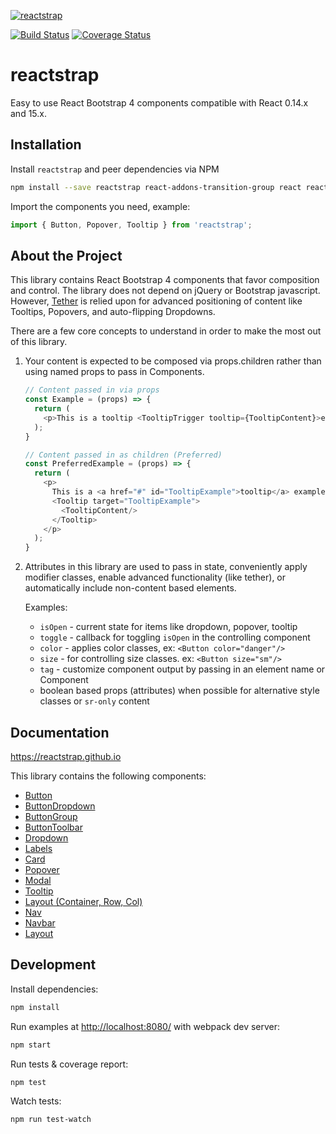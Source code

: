 [![reactstrap](https://cloud.githubusercontent.com/assets/399776/13906899/1de62f0c-ee9f-11e5-95c0-c515fee8e918.png)](https://reactstrap.github.io)

[![Build Status](https://travis-ci.org/reactstrap/reactstrap.svg?branch=master)](https://travis-ci.org/reactstrap/reactstrap) [![Coverage Status](https://coveralls.io/repos/github/reactstrap/reactstrap/badge.svg?branch=master)](https://coveralls.io/github/reactstrap/reactstrap?branch=master)

# reactstrap

Easy to use React Bootstrap 4 components compatible with React 0.14.x and 15.x.


## Installation

Install `reactstrap` and peer dependencies via NPM

```sh
npm install --save reactstrap react-addons-transition-group react react-dom
```

Import the components you need, example:

```js
import { Button, Popover, Tooltip } from 'reactstrap';
```

## About the Project

This library contains React Bootstrap 4 components that favor composition and control. The library does not depend on jQuery or Bootstrap javascript. However, [Tether](http://tether.io/) is relied upon for advanced positioning of content like Tooltips, Popovers, and auto-flipping Dropdowns.

There are a few core concepts to understand in order to make the most out of this library.

1. Your content is expected to be composed via props.children rather than using named props to pass in Components.

    ```js
    // Content passed in via props
    const Example = (props) => {
      return (
        <p>This is a tooltip <TooltipTrigger tooltip={TooltipContent}>example</TooltipTrigger>!</p>
      );
    }

    // Content passed in as children (Preferred)
    const PreferredExample = (props) => {
      return (
        <p>
          This is a <a href="#" id="TooltipExample">tooltip</a> example.
          <Tooltip target="TooltipExample">
            <TooltipContent/>
          </Tooltip>
        </p>
      );
    }
    ```

2. Attributes in this library are used to pass in state, conveniently apply modifier classes, enable advanced functionality (like tether), or automatically include non-content based elements.

    Examples:

    - `isOpen` - current state for items like dropdown, popover, tooltip
    - `toggle` - callback for toggling `isOpen` in the controlling component
    - `color` - applies color classes, ex: `<Button color="danger"/>`
    - `size` - for controlling size classes. ex: `<Button size="sm"/>`
    - `tag` - customize component output by passing in an element name or Component
    - boolean based props (attributes) when possible for alternative style classes or `sr-only` content


## Documentation

https://reactstrap.github.io

This library contains the following components:

 - [Button](https://reactstrap.github.io/components/buttons/)
 - [ButtonDropdown](https://reactstrap.github.io/components/button-dropdown/)
 - [ButtonGroup](https://reactstrap.github.io/components/button-group/)
 - [ButtonToolbar](https://reactstrap.github.io/components/button-group/)
 - [Dropdown](https://reactstrap.github.io/components/dropdowns/)
 - [Labels](https://reactstrap.github.io/components/labels/)
 - [Card](https://reactstrap.github.io/components/card/)
 - [Popover](https://reactstrap.github.io/components/popovers/)
 - [Modal](https://reactstrap.github.io/components/modals/)
 - [Tooltip](https://reactstrap.github.io/components/tooltips/)
 - [Layout (Container, Row, Col)](https://reactstrap.github.io/components/layout/)
 - [Nav](https://reactstrap.github.io/components/navs/)
 - [Navbar](https://reactstrap.github.io/components/navbar/)
 - [Layout](https://reactstrap.github.io/components/layout/)

## Development

Install dependencies:

```sh
npm install
```

Run examples at [http://localhost:8080/](http://localhost:8080/) with webpack dev server:

```sh
npm start
```

Run tests & coverage report:

```sh
npm test
```

Watch tests:

```sh
npm run test-watch
```
